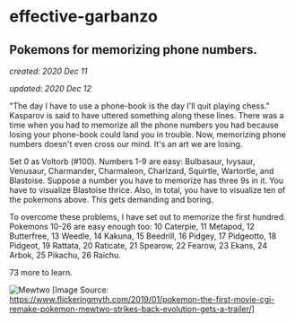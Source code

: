 # effective-garbanzo
## Pokemons for memorizing phone numbers. 
*created: 2020 Dec 11*

*updated: 2020 Dec 12*

"The day I have to use a phone-book is the day I'll quit playing chess." Kasparov is said to have uttered something along these lines. There was a time when you had to memorize all the phone numbers you had because losing your phone-book could land you in trouble. Now, memorizing phone numbers doesn't even cross our mind. It's an art we are losing. 

Set 0 as Voltorb (#100). Numbers 1-9 are easy: Bulbasaur, Ivysaur, Venusaur, Charmander, Charmaleon, Charizard, Squirtle, Wartortle, and Blastoise. Suppose a number you have to memorize has three 9s in it. You have to visualize Blastoise thrice. Also, in total, you have to visualize ten of the pokemons above. This gets demanding and boring.

To overcome these problems, I have set out to memorize the first hundred. Pokemons 10-26 are easy enough too: 10 Caterpie, 11 Metapod, 12 Butterfree, 13 Weedle, 14 Kakuna, 15 Beedrill, 16 Pidgey, 17 Pidgeotto, 18 Pidgeot, 19 Rattata, 20 Raticate, 21 Spearow, 22 Fearow, 23 Ekans, 24 Arbok, 25 Pikachu, 26 Raichu.

73 more to learn. 


![Mewtwo](https://github.com/13saints/effective-garbanzo/blob/download.jpg?raw=true)
[Image Source: https://www.flickeringmyth.com/2019/01/pokemon-the-first-movie-cgi-remake-pokemon-mewtwo-strikes-back-evolution-gets-a-trailer/]
